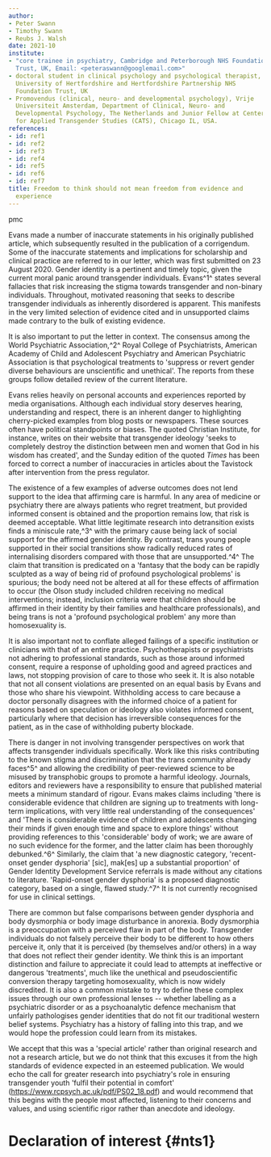 ```yaml
---
author:
- Peter Swann
- Timothy Swann
- Reubs J. Walsh
date: 2021-10
institute:
- "core trainee in psychiatry, Cambridge and Peterborough NHS Foundation
  Trust, UK, Email: <peteraswann@googlemail.com>"
- doctoral student in clinical psychology and psychological therapist,
  University of Hertfordshire and Hertfordshire Partnership NHS
  Foundation Trust, UK
- Promovendus (clinical, neuro- and developmental psychology), Vrije
  Universiteit Amsterdam, Department of Clinical, Neuro- and
  Developmental Psychology, The Netherlands and Junior Fellow at Center
  for Applied Transgender Studies (CATS), Chicago IL, USA.
references:
- id: ref1
- id: ref2
- id: ref3
- id: ref4
- id: ref5
- id: ref6
- id: ref7
title: Freedom to think should not mean freedom from evidence and
  experience
---
```


pmc

Evans made a number of inaccurate statements in his originally published
article, which subsequently resulted in the publication of a
corrigendum. Some of the inaccurate statements and implications for
scholarship and clinical practice are referred to in our letter, which
was first submitted on 23 August 2020. Gender identity is a pertinent
and timely topic, given the current moral panic around transgender
individuals. Evans^1^ states several fallacies that risk increasing the
stigma towards transgender and non-binary individuals. Throughout,
motivated reasoning that seeks to describe transgender individuals as
inherently disordered is apparent. This manifests in the very limited
selection of evidence cited and in unsupported claims made contrary to
the bulk of existing evidence.

It is also important to put the letter in context. The consensus among
the World Psychiatric Association,^2^ Royal College of Psychiatrists,
American Academy of Child and Adolescent Psychiatry and American
Psychiatric Association is that psychological treatments to 'suppress or
revert gender diverse behaviours are unscientific and unethical'. The
reports from these groups follow detailed review of the current
literature.

Evans relies heavily on personal accounts and experiences reported by
media organisations. Although each individual story deserves hearing,
understanding and respect, there is an inherent danger to highlighting
cherry-picked examples from blog posts or newspapers. These sources
often have political standpoints or biases. The quoted Christian
Institute, for instance, writes on their website that transgender
ideology 'seeks to completely destroy the distinction between men and
women that God in his wisdom has created', and the Sunday edition of the
quoted *Times* has been forced to correct a number of inaccuracies in
articles about the Tavistock after intervention from the press
regulator.

The existence of a few examples of adverse outcomes does not lend
support to the idea that affirming care is harmful. In any area of
medicine or psychiatry there are always patients who regret treatment,
but provided informed consent is obtained and the proportion remains
low, that risk is deemed acceptable. What little legitimate research
into detransition exists finds a miniscule rate,^3^ with the primary
cause being lack of social support for the affirmed gender identity. By
contrast, trans young people supported in their social transitions show
radically reduced rates of internalising disorders compared with those
that are unsupported.^4^ The claim that transition is predicated on a
'fantasy that the body can be rapidly sculpted as a way of being rid of
profound psychological problems' is spurious; the body need not be
altered at all for these effects of affirmation to occur (the Olson
study included children receiving no medical interventions; instead,
inclusion criteria were that children should be affirmed in their
identity by their families and healthcare professionals), and being
trans is not a 'profound psychological problem' any more than
homosexuality is.

It is also important not to conflate alleged failings of a specific
institution or clinicians with that of an entire practice.
Psychotherapists or psychiatrists not adhering to professional
standards, such as those around informed consent, require a response of
upholding good and agreed practices and laws, not stopping provision of
care to those who seek it. It is also notable that not all consent
violations are presented on an equal basis by Evans and those who share
his viewpoint. Withholding access to care because a doctor personally
disagrees with the informed choice of a patient for reasons based on
speculation or ideology also violates informed consent, particularly
where that decision has irreversible consequences for the patient, as in
the case of withholding puberty blockade.

There is danger in not involving transgender perspectives on work that
affects transgender individuals specifically. Work like this risks
contributing to the known stigma and discrimination that the trans
community already faces^5^ and allowing the credibility of peer-reviewed
science to be misused by transphobic groups to promote a harmful
ideology. Journals, editors and reviewers have a responsibility to
ensure that published material meets a minimum standard of rigour. Evans
makes claims including 'there is considerable evidence that children are
signing up to treatments with long-term implications, with very little
real understanding of the consequences' and 'There is considerable
evidence of children and adolescents changing their minds if given
enough time and space to explore things' without providing references to
this 'considerable' body of work; we are aware of no such evidence for
the former, and the latter claim has been thoroughly debunked.^6^
Similarly, the claim that 'a new diagnostic category, 'recent-onset
gender dysphoria' \[sic\], mak\[es\] up a substantial proportion' of
Gender Identity Development Service referrals is made without any
citations to literature. 'Rapid-onset gender dysphoria' is a proposed
diagnostic category, based on a single, flawed study.^7^ It is not
currently recognised for use in clinical settings.

There are common but false comparisons between gender dysphoria and body
dysmorphia or body image disturbance in anorexia. Body dysmorphia is a
preoccupation with a perceived flaw in part of the body. Transgender
individuals do not falsely perceive their body to be different to how
others perceive it, only that it is perceived (by themselves and/or
others) in a way that does not reflect their gender identity. We think
this is an important distinction and failure to appreciate it could lead
to attempts at ineffective or dangerous 'treatments', much like the
unethical and pseudoscientific conversion therapy targeting
homosexuality, which is now widely discredited. It is also a common
mistake to try to define these complex issues through our own
professional lenses -- whether labelling as a psychiatric disorder or as
a psychoanalytic defence mechanism that unfairly pathologises gender
identities that do not fit our traditional western belief systems.
Psychiatry has a history of falling into this trap, and we would hope
the profession could learn from its mistakes.

We accept that this was a 'special article' rather than original
research and not a research article, but we do not think that this
excuses it from the high standards of evidence expected in an esteemed
publication. We would echo the call for greater research into
psychiatry\'s role in ensuring transgender youth 'fulfil their potential
in comfort' (<https://www.rcpsych.ac.uk/pdf/PS02_18.pdf>) and would
recommend that this begins with the people most affected, listening to
their concerns and values, and using scientific rigor rather than
anecdote and ideology.

# Declaration of interest {#nts1}
